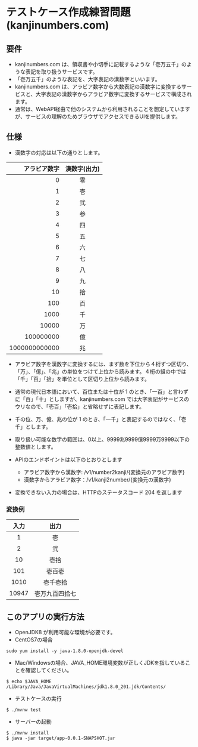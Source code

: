 # テストケース作成練習問題 (kanjinumbers.com)
## 要件
- kanjinumbers.com は、領収書や小切手に記載するような「壱万五千」のような表記を取り扱うサービスです。
- 「壱万五千」のような表記を、大字表記の漢数字といいます。
- kanjinumbers.com は、アラビア数字から大数表記の漢数字に変換するサービスと、大字表記の漢数字からアラビア数字に変換するサービスで構成されます。
- 通常は、WebAPI経由で他のシステムから利用されることを想定していますが、サービスの理解のためブラウザでアクセスできるUIを提供します。

## 仕様
- 漢数字の対応は以下の通りとします。

| アラビア数字 | 漢数字(出力) |
|---:|:---:|
|0   |零   |
|1   |壱   |
|2   |弐   |
|3   |参   |
|4   |四   |
|5   |五   |
|6   |六   |
|7   |七   |
|8   |八   |
|9   |九   |
|10  |拾   |
|100 |百   |
|1000 |千  |
|10000 |万  |
|100000000 |億  |
|1000000000000 |兆  |

- アラビア数字を漢数字に変換するには、まず数を下位から４桁ずつ区切り、「万」、「億」、「兆」の単位をつけて上位から読みます。４桁の組の中では「千」「百」「拾」を単位として区切り上位から読みます。
- 通常の現代日本語において、百位または十位が 1 のとき、「一百」と言わずに「百」「十」としますが、kanjinumbers.com では大字表記がサービスのウリなので、「壱百」「壱拾」と省略せずに表記します。
- 千の位、万、億、兆の位が 1 のとき、「一千」と表記するのではなく、「壱千」とします。
- 取り扱い可能な数字の範囲は、0以上、9999兆9999億9999万9999以下の整数値とします。

- APIのエンドポイントは以下のとおりとします
    - アラビア数字から漢数字: /v1/number2kanji/{変換元のアラビア数字}
    - 漢数字からアラビア数字：/v1/kanji2number/{変換元の漢数字}

- 変換できない入力の場合は、HTTPのステータスコード 204 を返します

### 変換例
| 入力 | 出力 |
|:---:|:---:|
|1    |壱  |
|2    |弐  |
|10    |壱拾  |
|101   |壱百壱 |
|1010  |壱千壱拾 |
|10947  |壱万九百四拾七 |

## このアプリの実行方法
- OpenJDK8 が利用可能な環境が必要です。
- CentOS7の場合
```
sudo yum install -y java-1.8.0-openjdk-devel
```

- Mac/Windowsの場合、JAVA_HOME環境変数が正しくJDKを指していることを確認してください。
```
$ echo $JAVA_HOME
/Library/Java/JavaVirtualMachines/jdk1.8.0_201.jdk/Contents/
```

- テストケースの実行
```
$ ./mvnw test
```

- サーバーの起動
```
$ ./mvnw install
$ java -jar target/app-0.0.1-SNAPSHOT.jar
```
